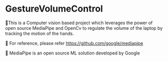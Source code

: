 # GestureVolumeControl
📍This is a Computer vision based project which leverages the power of open source MediaPipe and OpenCv to regulate the volume of the laptop by tracking the motion of the hands.

📍 For reference, please refer https://github.com/google/mediapipe 

📍 MediaPipe is an open source ML solution developed by Google

